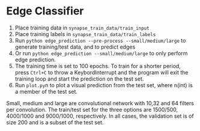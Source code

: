 # Edge Classifier

1. Place training data in `synapse_train_data/train_input`
2. Place training labels in `synapse_train_data/train_labels`
3. Run `python edge_prediction --pre-process --small/medium/large` to generate training/test data, and to predict edges
4. Or run `python edge_prediction --small/medium/large` to only perform edge prediction.
5. The training time is set to 100 epochs. To train for a shorter period, press `Ctrl+C` to throw a KeybordInterrupt and the program will exit the training
   loop and start the prediction on the test set. 
6. Run `plot.py`n to plot a visual prediction from the test set, where n(int) is
   a member of the test set.

Small, medium and large are convolutional network with 10,32 and 64 filters per
convolution. The train/test set for the three options are 1500/500, 4000/1000
and 9000/1000, respectively. In all cases, the validation set is of size 200
and is a subset of the test set.